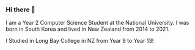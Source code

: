 ### Hi there 👋


I am a Year 2 Computer Science Student at the National University.
I was born in South Korea and lived in New Zealand from 2014 to 2021.

I Studied in Long Bay College in NZ from Year 9 to Year 13!

<!--
**PateShin/pateshin** is a ✨ _special_ ✨ repository because its `README.md` (this file) appears on your GitHub profile.

Here are some ideas to get you started:

- 🔭 I’m currently working on ...
- 🌱 I’m currently learning ...
- 👯 I’m looking to collaborate on ...
- 🤔 I’m looking for help with ...
- 💬 Ask me about ...
- 📫 How to reach me: ...
- 😄 Pronouns: ...
- ⚡ Fun fact: ...
-->
